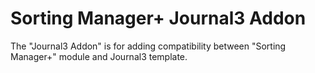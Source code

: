 # Sorting Manager+ Journal3 Addon

The "Journal3 Addon" is for adding compatibility between "Sorting Manager+" module and Journal3 template.
